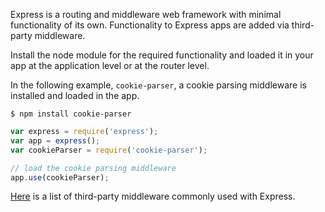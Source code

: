 Express is a routing and middleware web framework with minimal functionality of its own. Functionality to Express apps are added via third-party middleware.

Install the node module for the required functionality and loaded it in your app at the application level or at the router level.

In the following example, `cookie-parser`, a cookie parsing middleware is installed and loaded in the app.

```
$ npm install cookie-parser
```

```js
var express = require('express');
var app = express();
var cookieParser = require('cookie-parser');

// load the cookie parsing middleware
app.use(cookieParser);
```
[Here](https://github.com/senchalabs/connect#middleware) is a list of third-party middleware commonly used with Express.
